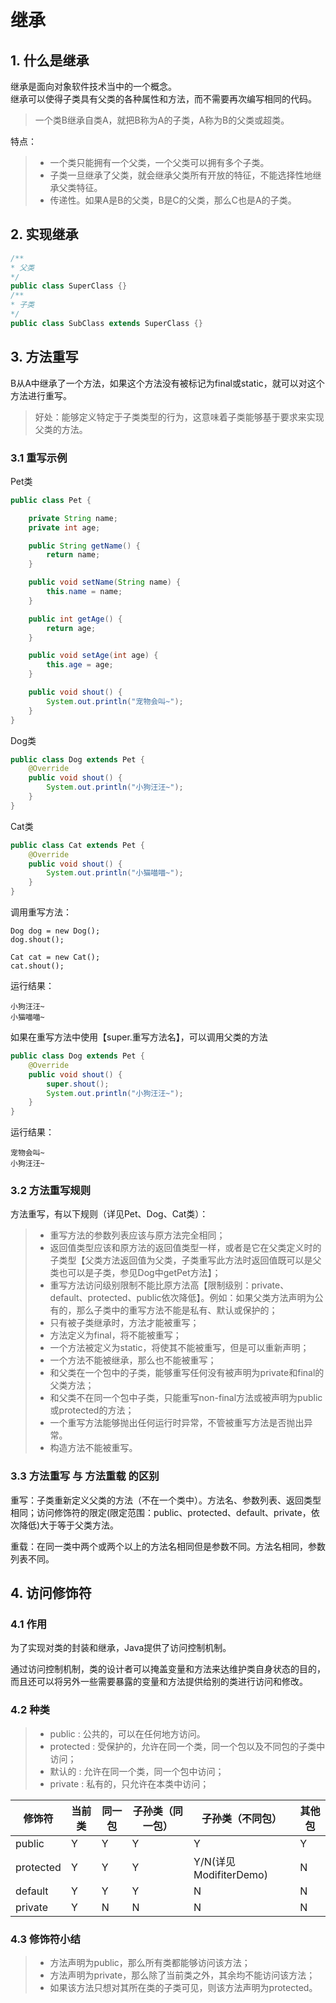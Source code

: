 # 继承
## 1. 什么是继承
继承是面向对象软件技术当中的一个概念。<br>继承可以使得子类具有父类的各种属性和方法，而不需要再次编写相同的代码。
> 一个类B继承自类A，就把B称为A的子类，A称为B的父类或超类。

特点：
> * 一个类只能拥有一个父类，一个父类可以拥有多个子类。
> * 子类一旦继承了父类，就会继承父类所有开放的特征，不能选择性地继承父类特征。
> * 传递性。如果A是B的父类，B是C的父类，那么C也是A的子类。

## 2. 实现继承
```java
/**
* 父类
*/
public class SuperClass {}
/**
* 子类
*/
public class SubClass extends SuperClass {}
```
## 3. 方法重写
B从A中继承了一个方法，如果这个方法没有被标记为final或static，就可以对这个方法进行重写。<br>
> 好处：能够定义特定于子类类型的行为，这意味着子类能够基于要求来实现父类的方法。

### 3.1 重写示例
Pet类
```java
public class Pet {

    private String name;
    private int age;

    public String getName() {
        return name;
    }

    public void setName(String name) {
        this.name = name;
    }

    public int getAge() {
        return age;
    }

    public void setAge(int age) {
        this.age = age;
    }

    public void shout() {
        System.out.println("宠物会叫~");
    }
}
```

Dog类 
``` java
public class Dog extends Pet {
    @Override
    public void shout() {
        System.out.println("小狗汪汪~");
    }
}
```

Cat类 
``` java
public class Cat extends Pet {
    @Override
    public void shout() {
        System.out.println("小猫喵喵~");
    }
}
```

调用重写方法：
```
Dog dog = new Dog();
dog.shout();

Cat cat = new Cat();
cat.shout();
```

运行结果：
```
小狗汪汪~
小猫喵喵~
```
如果在重写方法中使用【super.重写方法名】，可以调用父类的方法 
```java
public class Dog extends Pet {
    @Override
    public void shout() {
        super.shout();
        System.out.println("小狗汪汪~");
    }
}
```

运行结果：
```
宠物会叫~
小狗汪汪~
```
### 3.2 方法重写规则
方法重写，有以下规则（详见Pet、Dog、Cat类）：
> * 重写方法的参数列表应该与原方法完全相同；
> * 返回值类型应该和原方法的返回值类型一样，或者是它在父类定义时的子类型【父类方法返回值为父类，子类重写此方法时返回值既可以是父类也可以是子类，参见Dog中getPet方法】；
> * 重写方法访问级别限制不能比原方法高【限制级别：private、default、protected、public依次降低】。例如：如果父类方法声明为公有的，那么子类中的重写方法不能是私有、默认或保护的；
> * 只有被子类继承时，方法才能被重写；
> * 方法定义为final，将不能被重写；
> * 一个方法被定义为static，将使其不能被重写，但是可以重新声明；
> * 一个方法不能被继承，那么也不能被重写；
> * 和父类在一个包中的子类，能够重写任何没有被声明为private和final的父类方法；
> * 和父类不在同一个包中子类，只能重写non-final方法或被声明为public或protected的方法；
> * 一个重写方法能够抛出任何运行时异常，不管被重写方法是否抛出异常。
> * 构造方法不能被重写。

### 3.3 方法重写 与 方法重载 的区别
重写：子类重新定义父类的方法（不在一个类中）。方法名、参数列表、返回类型相同；访问修饰符的限定(限定范围：public、protected、default、private，依次降低)大于等于父类方法。


重载：在同一类中两个或两个以上的方法名相同但是参数不同。方法名相同，参数列表不同。

## 4. 访问修饰符
### 4.1 作用
为了实现对类的封装和继承，Java提供了访问控制机制。

通过访问控制机制，类的设计者可以掩盖变量和方法来达维护类自身状态的目的，而且还可以将另外一些需要暴露的变量和方法提供给别的类进行访问和修改。

### 4.2 种类
> * public : 公共的，可以在任何地方访问。
> * protected : 受保护的，允许在同一个类，同一个包以及不同包的子类中访问；
> * 默认的 : 允许在同一个类，同一个包中访问；
> * private : 私有的，只允许在本类中访问；

|  修饰符 |当前类|同一包|子孙类（同一包）|子孙类（不同包）|其他包|
|---|---|---|---|---|---|
|  public |Y|Y|Y|Y|Y|
|  protected |Y|Y|Y|Y/N(详见ModifiterDemo)|N|
|  default |Y|Y|Y|N|N|
|  private |Y|N|N|N|N|

### 4.3 修饰符小结

> * 方法声明为public，那么所有类都能够访问该方法；
> * 方法声明为private，那么除了当前类之外，其余均不能访问该方法；
> * 如果该方法只想对其所在类的子类可见，则该方法声明为protected。 

